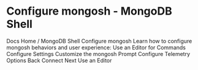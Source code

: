 # Configure mongosh - MongoDB Shell


Docs Home / MongoDB Shell Configure mongosh Learn how to configure mongosh behaviors and user experience: Use an Editor for Commands Configure Settings Customize the mongosh Prompt Configure Telemetry Options Back Connect Next Use an Editor
